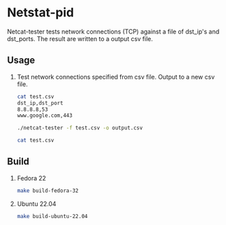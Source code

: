 # Netstat-pid 

Netcat-tester tests network connections (TCP) against a file of dst_ip's and dst_ports.
The result are written to a output csv file.
 
## Usage

1. Test network connections specified from csv file. Output to a new csv file.

    ```sh
    cat test.csv
    dst_ip,dst_port
    8.8.8.8,53
    www.google.com,443

    ./netcat-tester -f test.csv -o output.csv
    ```

    ```sh
    cat test.csv
    
    ```

## Build


1. Fedora 22

    ```sh
    make build-fedora-32
    ```

2. Ubuntu 22.04

    ```sh
    make build-ubuntu-22.04
    ```
